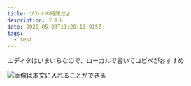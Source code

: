 ```yaml
---
title: サカナの時間だよ
description: テスト
date: 2020-05-03T11:28:13.915Z
tags:
  - test
---
```

エディタはいまいちなので、ローカルで書いてコピペがおすすめ

![](images/uploads/sakana.png "画像は本文に入れることができる")